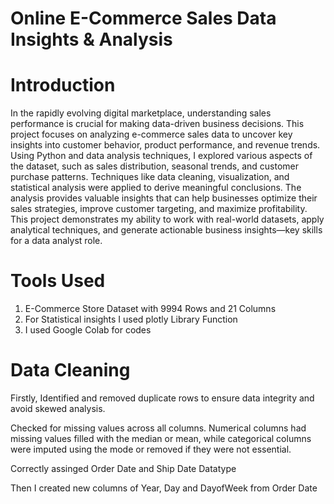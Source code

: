 # Online  E-Commerce Sales Data Insights & Analysis

 # Introduction

 In the rapidly evolving digital marketplace, understanding sales performance is crucial for making data-driven business decisions. This project focuses on analyzing e-commerce sales data to uncover key insights into customer behavior, product performance, and revenue trends.
Using Python and data analysis techniques, I explored various aspects of the dataset, such as sales distribution, seasonal trends, and customer purchase patterns. Techniques like data cleaning, visualization, and statistical analysis were applied to derive meaningful conclusions. The analysis provides valuable insights that can help businesses optimize their sales strategies, improve customer targeting, and maximize profitability.
This project demonstrates my ability to work with real-world datasets, apply analytical techniques, and generate actionable business insights—key skills for a data analyst role.

# Tools Used

1. E-Commerce Store Dataset  with 9994 Rows and 21 Columns
2. For Statistical insights I used  plotly Library Function
3. I used Google Colab for codes

# Data Cleaning

Firstly, Identified and removed duplicate rows to ensure data integrity and avoid skewed analysis.

Checked for missing values across all columns. Numerical columns had missing values filled with the median or mean, while categorical columns were imputed using the mode or removed if they were not essential.

 Correctly assinged Order Date and Ship Date  Datatype

 Then I created new columns of Year, Day and DayofWeek from Order Date

 


